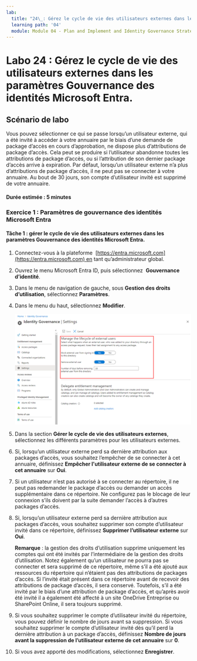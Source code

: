 ```yaml
---
lab:
  title: "24\_: Gérez le cycle de vie des utilisateurs externes dans les paramètres Gouvernance des identités Microsoft Entra."
  learning path: '04'
  module: Module 04 - Plan and Implement and Identity Governance Strategy
---
```


# Labo 24 : Gérez le cycle de vie des utilisateurs externes dans les paramètres Gouvernance des identités Microsoft Entra.  

## Scénario de labo

Vous pouvez sélectionner ce qui se passe lorsqu’un utilisateur externe, qui a été invité à accéder à votre annuaire par le biais d’une demande de package d’accès en cours d’approbation, ne dispose plus d’attributions de package d’accès. Cela peut se produire si l’utilisateur abandonne toutes les attributions de package d’accès, ou si l’attribution de son dernier package d’accès arrive à expiration. Par défaut, lorsqu’un utilisateur externe n’a plus d’attributions de package d’accès, il ne peut pas se connecter à votre annuaire. Au bout de 30 jours, son compte d’utilisateur invité est supprimé de votre annuaire.

#### Durée estimée : 5 minutes

### Exercice 1 : Paramètres de gouvernance des identités Microsoft Entra

#### Tâche 1 : gérer le cycle de vie des utilisateurs externes dans les paramètres Gouvernance des identités Microsoft Entra.

1. Connectez-vous à la plateforme  [https://entra.microsoft.com](https://entra.microsoft.com) en tant qu’administrateur global.

2. Ouvrez le menu Microsoft Entra ID, puis sélectionnez  **Gouvernance d’identité**.

3. Dans le menu de navigation de gauche, sous **Gestion des droits d’utilisation**, sélectionnez **Paramètres**.

4. Dans le menu du haut, sélectionnez **Modifier**.

    ![Image de l’écran affichant la page des paramètres de gouvernance des identités avec la mise en surbrillance du cycle de vie des utilisateurs externes.](./media/lp4-mod1-manage-lifcycle-of-ext-users.png)

5. Dans la section **Gérer le cycle de vie des utilisateurs externes**, sélectionnez les différents paramètres pour les utilisateurs externes.

6. Si, lorsqu’un utilisateur externe perd sa dernière attribution aux packages d’accès, vous souhaitez l’empêcher de se connecter à cet annuaire, définissez **Empêcher l'utilisateur externe de se connecter à cet annuaire** sur **Oui**.

7. Si un utilisateur n’est pas autorisé à se connecter au répertoire, il ne peut pas redemander le package d’accès ou demander un accès supplémentaire dans ce répertoire. Ne configurez pas le blocage de leur connexion s’ils doivent par la suite demander l’accès à d’autres packages d’accès.

8. Si, lorsqu’un utilisateur externe perd sa dernière attribution aux packages d’accès, vous souhaitez supprimer son compte d’utilisateur invité dans ce répertoire, définissez **Supprimer l’utilisateur externe**  sur **Oui**.

    **Remarque** : la gestion des droits d’utilisation supprime uniquement les comptes qui ont été invités par l’intermédiaire de la gestion des droits d’utilisation. Notez également qu’un utilisateur ne pourra pas se connecter et sera supprimé de ce répertoire, même s’il a été ajouté aux ressources du répertoire qui n’étaient pas des attributions de packages d’accès. Si l’invité était présent dans ce répertoire avant de recevoir des attributions de package d’accès, il sera conservé. Toutefois, s’il a été invité par le biais d’une attribution de package d’accès, et qu’après avoir été invité il a également été affecté à un site OneDrive Entreprise ou SharePoint Online, il sera toujours supprimé.

9. Si vous souhaitez supprimer le compte d’utilisateur invité du répertoire, vous pouvez définir le nombre de jours avant sa suppression. Si vous souhaitez supprimer le compte d’utilisateur invité dès qu’il perd la dernière attribution à un package d’accès, définissez **Nombre de jours avant la suppression de l’utilisateur externe de cet annuaire**  sur **0**.

10. Si vous avez apporté des modifications, sélectionnez **Enregistrer**.
